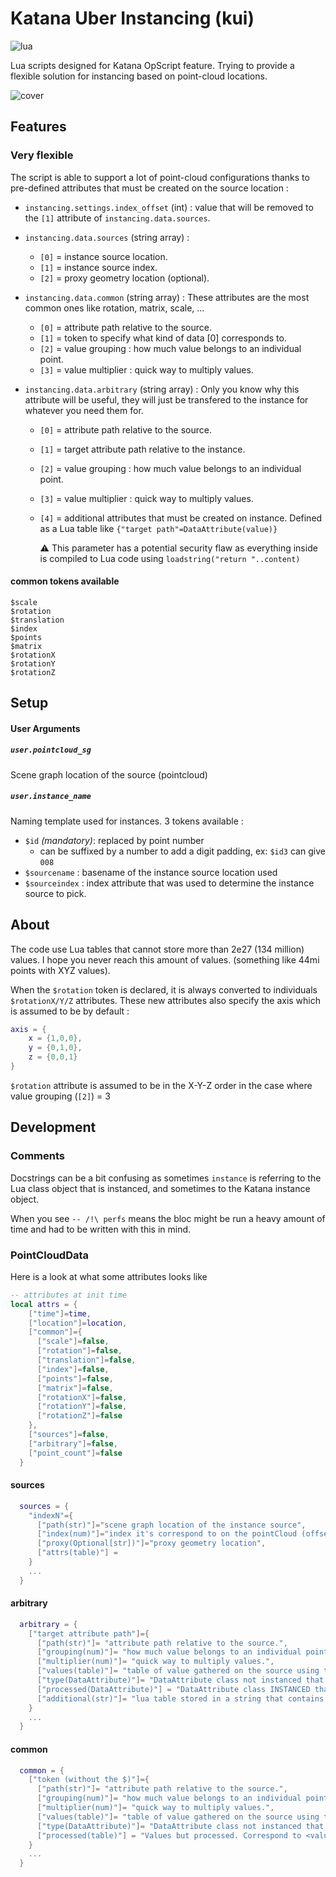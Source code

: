 # Katana Uber Instancing (kui)

![lua](https://img.shields.io/badge/type-lua-blue)

Lua scripts designed for Katana OpScript feature. Trying to provide a flexible
solution for instancing based on point-cloud locations. 

![cover](./cover.png)

## Features

### Very flexible

The script is able to support a lot of point-cloud configurations thanks to
pre-defined attributes that must be created on the source location :

- `instancing.settings.index_offset` (int) : value that will be removed to the
`[1]` attribute of `instancing.data.sources`.

- `instancing.data.sources` (string array) :
  - `[0]` = instance source location.
  - `[1]` = instance source index.
  - `[2]` = proxy geometry location (optional).

- `instancing.data.common` (string array) :
    These attributes are the most common ones like rotation, matrix, scale, ...
  - `[0]` = attribute path relative to the source.
  - `[1]` = token to specify what kind of data [0] corresponds to.
  - `[2]` = value grouping : how much value belongs to an individual point.
  - `[3]` = value multiplier : quick way to multiply values.

- `instancing.data.arbitrary` (string array) :
    Only you know why this attribute will be useful, they will just be transfered
    to the instance for whatever you need them for.
  - `[0]` = attribute path relative to the source.
  
  - `[1]` = target attribute path relative to the instance.
  
  - `[2]` = value grouping : how much value belongs to an individual point.
  
  - `[3]` = value multiplier : quick way to multiply values.
  
  - `[4]` = additional attributes that must be created on instance. Defined as a Lua table like `{"target path"=DataAttribute(value)}`
  
    ⚠ This parameter has a potential security flaw as everything inside is compiled to Lua code using `loadstring("return "..content)`

#### common tokens available

```
$scale
$rotation
$translation
$index
$points
$matrix
$rotationX
$rotationY
$rotationZ
```




## Setup

#### User Arguments

##### `user.pointcloud_sg`

Scene graph location of the source (pointcloud)

##### `user.instance_name`

Naming template used for instances. 3 tokens available :

- `$id` _(mandatory)_: replaced by point number
  - can be suffixed by a number to add a digit padding, ex: `$id3` can give `008`
- `$sourcename` : basename of the instance source location used
- `$sourceindex` : index attribute that was used to determine the instance
source to pick.

## About

The code use Lua tables that cannot store more than 2e27 (134 million) values.
I hope you never reach this amount of values. (something like 44mi points
with XYZ values).


When the `$rotation` token is declared, it is always converted to individuals
`$rotationX/Y/Z` attributes. These new attributes also specify the axis which
is assumed to be by default :
```lua
axis = {
    x = {1,0,0},
    y = {0,1,0},
    z = {0,0,1}
}
```
`$rotation` attribute is assumed to be in the X-Y-Z order in the case where
value grouping (`[2]`) = 3

## Development

### Comments

Docstrings can be a bit confusing as sometimes `instance` is referring to the Lua class object that is instanced, and sometimes to the Katana instance object.

When you see `-- /!\ perfs` means the bloc might be run a heavy amount of time and
had to be written with this in mind.

### PointCloudData

Here is a look at what some attributes looks like

```lua
-- attributes at init time  
local attrs = {
    ["time"]=time,
    ["location"]=location,
    ["common"]={
      ["scale"]=false,
      ["rotation"]=false,
      ["translation"]=false,
      ["index"]=false,
      ["points"]=false,
      ["matrix"]=false,
      ["rotationX"]=false,
      ["rotationY"]=false,
      ["rotationZ"]=false
    },
    ["sources"]=false,
    ["arbitrary"]=false,
    ["point_count"]=false
  }

```

#### sources
```lua
  sources = {
    "indexN"={
      ["path(str)"]="scene graph location of the instance source",
      ["index(num)"]="index it's correspond to on the pointCloud (offset has been applied), same as the parent key.",
      ["proxy(Optional[str])"]="proxy geometry location",
      ["attrs(table)"] =  
    }
	...
  }
```
#### arbitrary
```lua
  arbitrary = {
    ["target attribute path"]={
      ["path(str)"]= "attribute path relative to the source.",
      ["grouping(num)"]= "how much value belongs to an individual point.",
      ["multiplier(num)"]= "quick way to multiply values.",
      ["values(table)"]= "table of value gathered on the source using the above path",
      ["type(DataAttribute)"]= "DataAttribute class not instanced that correspond to values",
      ["processed(DataAttribute)"] = "DataAttribute class INSTANCED that correspond to <values> * <multiplier>"
      ["additional(str)"]= "lua table stored in a string that contains aditional attributes to create on instance"
    }
    ...
  }
```
#### common
```lua
  common = {
    ["token (without the $)"]={
      ["path(str)"]= "attribute path relative to the source.",
      ["grouping(num)"]= "how much value belongs to an individual point.",
      ["multiplier(num)"]= "quick way to multiply values.",
      ["values(table)"]= "table of value gathered on the source using the above path",
      ["type(DataAttribute)"]= "DataAttribute class not instanced that correspond to values",
      ["processed(table)"] = "Values but processed. Correspond to <values> * <multiplier>."
    }
    ...
  }
```